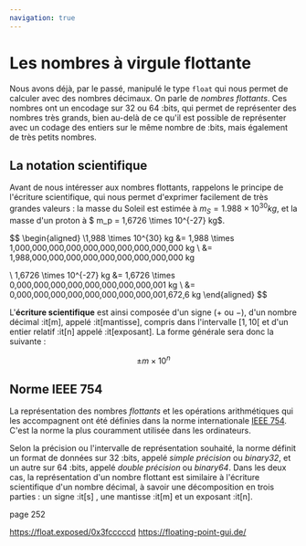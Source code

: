 ```yaml
---
navigation: true
---
```

# Les nombres à virgule flottante
Nous avons déjà, par le passé, manipulé le type `float` qui nous permet de calculer avec des nombres décimaux. On parle de *nombres flottants*. Ces nombres ont un encodage sur $32$ ou $64$ :bits, qui permet de représenter des nombres très grands, bien au-delà de ce qu'il est possible de représenter avec un codage des entiers sur le même nombre de :bits, mais également de très petits nombres.

## La notation scientifique
Avant de nous intéresser aux nombres flottants, rappelons le principe de l'écriture scientifique, qui nous permet d'exprimer facilement de très grandes valeurs : la masse du Soleil est estimée à $m_S = 1.988 \times 10^{30} kg$, et la masse d'un proton à $ m_p = 1,6726 \times 10^{-27} kg$.

$$
\begin{aligned}
\\1,988 \times 10^{30} kg &= 1,988 \times 1\,000\,000\,000\,000\,000\,000\,000\,000\,000\,000 kg 
\\ &= 1\,988\,000\,000\,000\,000\,000\,000\,000\,000\,000 kg

\\  1,6726 \times 10^{-27} kg &= 1,6726 \times 0,000\,000\,000\,000\,000\,000\,000\,000\,001 kg
\\  &= 0,000\,000\,000\,000\,000\,000\,000\,000\,001\,672\,6 kg
\end{aligned}
$$

L'**écriture scientifique** est ainsi composée d'un signe ($+$ ou $-$), d'un nombre décimal :it[m], appelé :it[mantisse], compris dans l'intervalle $[1,10[$ et d'un entier relatif :it[n] appelé :it[exposant]. La forme générale sera donc la suivante :

$$
\pm m \times 10^n
$$

## Norme IEEE 754
La représentation des nombres *flottants* et les opérations arithmétiques qui les accompagnent ont été définies dans la norme internationale [IEEE 754](https://fr.wikipedia.org/wiki/IEEE_754). C'est la norme la plus couramment utilisée dans les ordinateurs.

Selon la précision ou l'intervalle de représentation souhaité, la norme définit un format de données sur $32$ :bits, appelé *simple précision* ou *binary32*, et un autre sur $64$ :bits, appelé *double précision* ou *binary64*. Dans les deux cas, la représentation d'un nombre flottant est similaire à l'écriture scientifique d'un nombre décimal, à savoir une décomposition en trois parties : un signe :it[s] , une mantisse :it[m] et un exposant :it[n].

page 252

https://float.exposed/0x3fcccccd
https://floating-point-gui.de/
